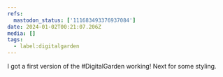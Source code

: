 ```yaml
---
refs:
  mastodon_status: ['111683493376937084']
date: 2024-01-02T00:21:07.206Z
media: []
tags:
  - label:digitalgarden
---
```


I got a first version of the #DigitalGarden working! Next for some styling.

